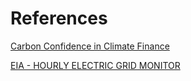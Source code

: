 # References

[Carbon Confidence in Climate Finance](https://www.hasi.com/wp-content/uploads/2023/04/HASI-CarbonCount-2.0-White-Paper-April-2023.pdf)

[EIA - HOURLY ELECTRIC GRID MONITOR](https://www.eia.gov/electricity/gridmonitor/dashboard/electric_overview/US48/US48)
